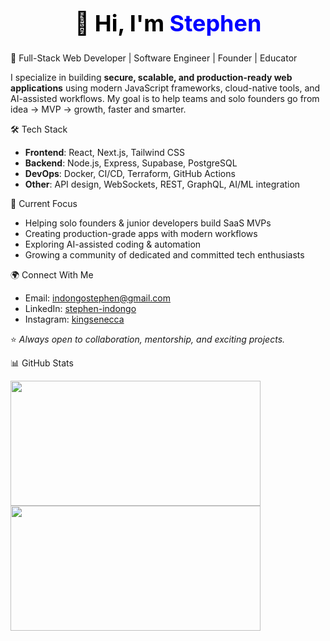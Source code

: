 <div align="center">
  
  <h1 style="font-weight: bold; color: #000000; font-size: 36px;">
    👋 Hi, I'm <span style="color:#0000FF;">Stephen</span>
  </h1>
  
</div>
 

🚀 Full-Stack Web Developer | Software Engineer | Founder | Educator 

I specialize in building **secure, scalable, and production-ready web applications** using modern JavaScript frameworks, cloud-native tools, and AI-assisted workflows. My goal is to help teams and solo founders go from idea → MVP → growth, faster and smarter.  


 🛠️ Tech Stack

- **Frontend**: React, Next.js, Tailwind CSS  
- **Backend**: Node.js, Express, Supabase, PostgreSQL  
- **DevOps**: Docker, CI/CD, Terraform, GitHub Actions  
- **Other**: API design, WebSockets, REST, GraphQL, AI/ML integration  


📌 Current Focus

-  Helping solo founders & junior developers build SaaS MVPs  
-  Creating production-grade apps with modern workflows  
-  Exploring AI-assisted coding & automation
-  Growing a community of dedicated and committed tech enthusiasts 
 


 🌍 Connect With Me  

-  Email: [indongostephen@gmail.com](mailto:indongostephen@gmail.com)  
-  LinkedIn: [stephen-indongo](https://www.linkedin.com/in/stephen-indongo)  
-  Instagram: [kingsenecca](https://www.instagram.com/kingsenecca/) 

⭐️ *Always open to collaboration, mentorship, and exciting projects.*

 
 📊 GitHub Stats  
 

<img src="https://github-readme-stats.vercel.app/api?username=Stephenindongo&show_icons=true&theme=default&title_color=0000FF&text_color=000000" width="400" height="200"/>  

<img src="https://github-readme-stats.vercel.app/api/top-langs/?username=Stephenindongo&layout=compact&theme=default&title_color=0000FF&text_color=000000" width="400" height="200"/>  



 



